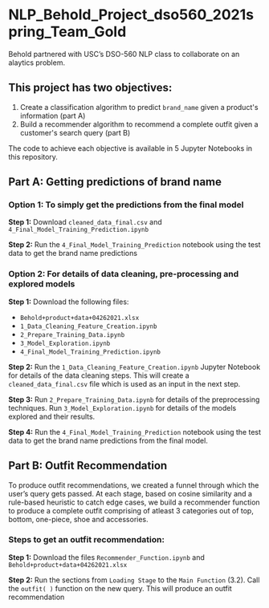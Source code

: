 # NLP_Behold_Project_dso560_2021spring_Team_Gold
Behold partnered with USC’s DSO-560 NLP class to collaborate on an alaytics problem.  

## This project has two objectives:

1. Create a classification algorithm to predict `brand_name` given a product's information (part A)
2. Build a recommender algorithm to recommend a complete outfit given a customer's search query (part B)

The code to achieve each objective is available in 5 Jupyter Notebooks in this repository.

## Part A: Getting predictions of brand name

### Option 1: To simply get the predictions from the final model
**Step 1:** Download `cleaned_data_final.csv` and `4_Final_Model_Training_Prediction.ipynb`

**Step 2:** Run the `4_Final_Model_Training_Prediction` notebook using the test data to get the brand name predictions  


### Option 2: For details of data cleaning, pre-processing and explored models
**Step 1:** Download the following files: 
- `Behold+product+data+04262021.xlsx`
- `1_Data_Cleaning_Feature_Creation.ipynb`
- `2_Prepare_Training_Data.ipynb`
- `3_Model_Exploration.ipynb`
- `4_Final_Model_Training_Prediction.ipynb`

 **Step 2:** Run the `1_Data_Cleaning_Feature_Creation.ipynb` Jupyter Notebook for details of the data cleaning steps. This will create a `cleaned_data_final.csv` file which is used as an input in the next step.

**Step 3:** Run `2_Prepare_Training_Data.ipynb` for details of the preprocessing techniques. Run `3_Model_Exploration.ipynb` for details of the models explored and their results.

**Step 4:** Run the `4_Final_Model_Training_Prediction` notebook using the test data to get the brand name predictions from the final model.

## Part B: Outfit Recommendation
To produce outfit recommendations, we created a funnel through which the user’s query gets passed. At each stage, based on cosine similarity and a rule-based heuristic to catch edge cases, we build a recommender function to produce a complete outfit comprising of atleast 3 categories out of top, bottom, one-piece, shoe and accessories. 

### Steps to get an outfit recommendation:

**Step 1:** Download the files `Recommender_Function.ipynb` and `Behold+product+data+04262021.xlsx`

**Step 2:** Run the sections from `Loading Stage` to the `Main Function` (3.2). Call the `outfit( )` function on the new query. This will produce an outfit recommendation

